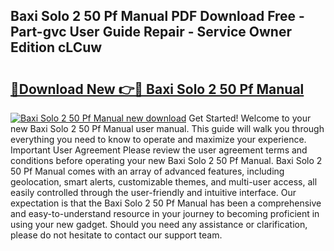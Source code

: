 ## Baxi Solo 2 50 Pf Manual PDF Download Free - Part-gvc User Guide Repair - Service Owner Edition cLCuw

# <h2><a href="http://cf22758.oget.top/?id=Baxi+Solo+2+50+Pf+Manual">🔗Download New 👉🔴 Baxi Solo 2 50 Pf Manual</a></h2>

[![Baxi Solo 2 50 Pf Manual new download](https://i.imgur.com/5g1atiW.png)](http://cf22758.oget.top/?id=Baxi+Solo+2+50+Pf+Manual)
Get Started! Welcome to your new Baxi Solo 2 50 Pf Manual user manual. This guide will walk you through everything you need to know to operate and maximize your experience. Important User Agreement Please review the user agreement terms and conditions before operating your new Baxi Solo 2 50 Pf Manual. Baxi Solo 2 50 Pf Manual comes with an array of advanced features, including geolocation, smart alerts, customizable themes, and multi-user access, all easily controlled through the user-friendly and intuitive interface. Our expectation is that the Baxi Solo 2 50 Pf Manual has been a comprehensive and easy-to-understand resource in your journey to becoming proficient in using your new gadget. Should you need any assistance or clarification, please do not hesitate to contact our support team.
